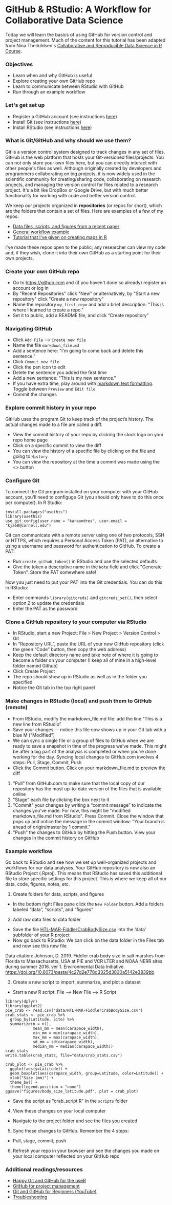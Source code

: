 # GitHub & RStudio: A Workflow for Collaborative Data Science


Today we will learn the basics of using GitHub for version control and project management. Much of the content for this tutorial has been adapted from Nina Therkildsen's [Collaborative and Reproducible Data Science in R Course](https://nt246.github.io/NTRES6940-data-science/index.html).


### Objectives
- Learn when and why GitHub is useful
- Explore creating your own GitHub repo
- Learn to communicate between RStudio with GitHub
- Run through an example workflow


### Let's get set up
 - Register a GitHub account (see instructions [here](https://happygitwithr.com/github-acct.html))
 - Install Git (see instructions [here](https://happygitwithr.com/install-git.html))
 - Install RStudio (see instructions [here](https://happygitwithr.com/install-r-rstudio.html))


### What is Git/GitHub and why should we use them?
Git is a version control system designed to track changes in any set of files. GitHub is the web platform that hosts your Git-versioned files/projects. You can not only store your own files here, but you can directly interact with other people's files as well. Although originally created by developers and programmers collaborating on big projects, it is now widely used in the scientific community for creating/sharing code, collaborating on research projects, and managing the version control for files related to a research project. It's a bit like DropBox or Google Drive, but with much better functionality for working with code and better version control.  

We keep our projects organized in **repositories** (or repos for short), which are the folders that contain a set of files. Here are examples of a few of my repos:

- [Data files, scripts, and figures from a recent paper](https://github.com/karaandres/Oneida_metabarcoding)
- [General workflow example](https://github.com/karaandres/metabarcoding_workflow)
- [Tutorial that I've given on creating maps in R](https://github.com/karaandres/making_maps_in_R)

I've made these repos open to the public; any researcher can view my code and, if they wish, clone it into their own GitHub as a starting point for their own projects. 


### Create your own GitHub repo
- Go to https://github.com and (if you haven't done so already) register an account or log in
- By "Recent Repositories" click "New" or alternatively, by "Start a new repository" click "Create a new repository"
- Name the repository `my_first_repo` and add a brief description: "This is where I learned to create a repo."
- Set it to public, add a README file, and click “Create repository”


### Navigating GitHub
- Click `Add File` --> `Create new file`
- Name the file `markdown_file.md`
- Add a sentence here: "I'm going to come back and delete this sentence."
- Click `Commit new file`
- Click the pen icon to edit
- Delete the sentence you added the first time
- Add a new sentence: "This is my new sentence."
- If you have extra time, play around with [markdown text formatting](https://www.markdownguide.org/cheat-sheet/). Toggle between `Preview` and `Edit file`
- Commit the changes


### Explore commit history in your repo
GitHub uses the program Git to keep track of the project’s history. The actual changes made to a file are called a diff.
- View the commit history of your repo by clicking the clock logo on your repo home page
- Click on a specific commit to view the diff
- You can view the history of a specific file by clicking on the file and going to `History`
- You can view the repository at the time a commit was made using the <> button

### Configure Git
 To connect the Git program installed on your computer with your GitHub account, you'll need to configuge Git (you should only have to do this once per computer). In R Studio:
 ```
 install.packages("usethis")
 library(usethis)
 use_git_config(user.name = "karaandres", user.email = "kja68@cornell.edu")
```

Git can communicate with a remote server using one of two protocols, SSH or HTTPS, which requires a Personal Access Token (PAT), an alternative to using a username and password for authentication to GitHub. To create a PAT:
- Run `create_github_token()` in RStudio and use the selected defaults
- Give the token a descriptive name in the `Note` field and click "Generate Token". Store the PAT somewhere safe!

Now you just need to put your PAT into the Git credentials. You can do this in RStudio:
- Enter commands `library(gitcreds)` and `gitcreds_set()`, then select option 2 to update the credentials
- Enter the PAT as the password 

### Clone a GitHub repository to your computer via RStudio
- In RStudio, start a new Project: File > New Project > Version Control > Git 
- In “Repository URL”, paste the URL of your new GitHub repository (click the green “Code” button, then copy the web address)
- Keep the default directory name and take note of where it is going to become a folder on your computer (I keep all of mine in a high-level folder named Github)
- Click Create Project
- The repo should show up in RStudio as well as in the folder you specified
- Notice the Git tab in the top right panel


### Make changes in RStudio (local) and push them to GitHub (remote)
- From RStudio, modify the markdown_file.md file: add the line “This is a new line from RStudio”
- Save your changes -- notice this file now shows up in your Git tab with a blue M ("Modified")
- We can sync a single file or a group of files to GitHub when we are ready to save a snapshot in time of the progress we’ve made. This might be after a big part of the analysis is completed or when you’re done working for the day. Syncing local changes to GitHub.com involves 4 steps: Pull, Stage, Commit, Push
- Click the Commit button. Click on your markdown_file.md to preview the diff
1. “Pull” from GitHub.com to make sure that the local copy of our repository has the most up-to-date version of the files that is available online
2. "Stage" each file by clicking the box next to it
3. "Commit" your changes by writing a “commit message” to indicate the changes you've made. For now, this might be "modified markdown_file.md from RStudio". Press Commit. Close the window that pops up and notice the message in the commit window: "Your branch is ahead of origin/master by 1 commit."
4. "Push" the changes to GitHub by hitting the Push button. View your changes in the commit history on GitHub


### Example workflow 
Go back to RStudio and see how we set up well-organized projects and workflows for our data analyses. Your GitHub repository is now also an RStudio Project (.Rproj). This means that RStudio has saved this additional file to store specific settings for this project. This is where we keep all of our data, code, figures, notes, etc.

1. Create folders for data, scripts, and figures 
- In the bottom right Files pane click the `New Folder` button. Add a folders labeled “data”, "scripts", and “figures”

2. Add raw data files to data folder
- Save the file [HTL-MAR-FiddlerCrabBodySize.csv](data/HTL-MAR-FiddlerCrabBodySize.csv) into the ‘data’ subfolder of your R project
- Now go back to RStudio: We can click on the data folder in the Files tab and now see this new file

Data citation: Johnson, D. 2019. Fiddler crab body size in salt marshes from Florida to Massachusetts, USA at PIE and VCR LTER and NOAA NERR sites during summer 2016. ver 1. Environmental Data Initiative. https://doi.org/10.6073/pasta/4c27d2e778d3325d3830a5142e3839bb

3. Create a new script to import, summarize, and plot a dataset
- Start a new R script: File --> New File --> R Script

```
library(dplyr)
library(ggplot2)
pie_crab <- read.csv("data/HTL-MAR-FiddlerCrabBodySize.csv")
crab_stats <- pie_crab %>% 
  group_by(Latitude, Site) %>% 
  summarize(n = n(), 
            mean_mm = mean(carapace_width),
            min_mm = min(carapace_width),
            max_mm = max(carapace_width),
            sd_mm = sd(carapace_width),
            median_mm = median(carapace_width))
crab_stats
write.table(crab_stats, file="data/crab_stats.csv")

crab_plot <- pie_crab %>%
  ggplot(aes(y=Latitude)) +
  geom_boxplot(aes(carapace_width, group=Latitude, color=Latitude)) +
  xlab("Size (mm)") +
  theme_bw() +
  theme(legend.position = "none")
ggsave("figures/body_size_latitude.pdf", plot = crab_plot)

```
- Save the script as "crab_script.R" in the `scripts` folder

4. View these changes on your local computer
- Navigate to the project folder and see the files you created

5. Sync these changes to GitHub. Remember the 4 steps: 
- Pull, stage, commit, push

6. Refresh your repo in your browser and see the changes you	made on your local computer reflected on your GitHub repo 


### Additional readings/resources
- [Happy Git and GitHub for the useR](https://happygitwithr.com/index.html)
- [GitHub for project management](https://openscapes.github.io/series/core-lessons/github/github-issues.html)
- [Git and GitHub for Beginners (YouTube)](https://www.youtube.com/watch?v=RGOj5yH7evk)
- [Troubleshooting](https://happygitwithr.com/troubleshooting.html)

